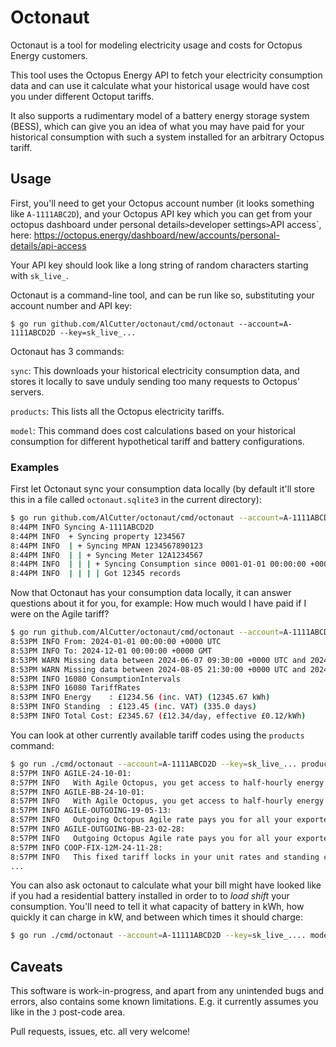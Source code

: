 # Octonaut

Octonaut is a tool for modeling electricity usage and costs for Octopus Energy customers.

This tool uses the Octopus Energy API to fetch your electricity consumption data and can use it calculate what your historical usage would have cost you under different Octoput tariffs.

It also supports a rudimentary model of a battery energy storage system (BESS), which can give you an idea of what you may have paid for your historical consumption with such a system installed for an arbitrary Octopus tariff.

## Usage

First, you'll need to get your Octopus account number (it looks something like `A-1111ABC2D`), and your Octopus API key which you can get from your octopus dashboard under personal details` > `developer settings` > `API access`, here: https://octopus.energy/dashboard/new/accounts/personal-details/api-access

Your API key should look like a long string of random characters starting with `sk_live_`.

Octonaut is a command-line tool, and can be run like so, substituting your account number and API key:

```
$ go run github.com/AlCutter/octonaut/cmd/octonaut --account=A-1111ABCD2D --key=sk_live_...
```

Octonaut has 3 commands:

`sync`: This downloads your historical electricity consumption data, and stores it locally to save unduly sending too many requests to Octopus' servers.

`products`: This lists all the Octopus electricity tariffs.

`model`: This command does cost calculations based on your historical consumption for different hypothetical tariff and battery configurations.

### Examples

First let Octonaut sync your consumption data locally (by default it'll store this in a file called `octonaut.sqlite3` in the current directory):

```bash
$ go run github.com/AlCutter/octonaut/cmd/octonaut --account=A-1111ABCD2D --key=sk_live_... sync
8:44PM INFO Syncing A-1111ABCD2D
8:44PM INFO  + Syncing property 1234567
8:44PM INFO  | + Syncing MPAN 1234567890123
8:44PM INFO  | | + Syncing Meter 12A1234567
8:44PM INFO  | | | + Syncing Consumption since 0001-01-01 00:00:00 +0000 UTC
8:44PM INFO  | | | | Got 12345 records
```

Now that Octonaut has your consumption data locally, it can answer questions about it for you, for example: How much would I have paid if I were on the Agile tariff?

```bash
$ go run github.com/AlCutter/octonaut/cmd/octonaut --account=A-1111ABCD2D --key=sk_live_... model --from=2024-01-01 --tariff=AGILE-23-12-06
8:53PM INFO From: 2024-01-01 00:00:00 +0000 UTC
8:53PM INFO To: 2024-12-01 00:00:00 +0000 GMT
8:53PM WARN Missing data between 2024-06-07 09:30:00 +0000 UTC and 2024-06-07 12:30:00 +0000 UTC, inserting zero usage intervals
8:53PM WARN Missing data between 2024-08-05 21:30:00 +0000 UTC and 2024-08-06 13:30:00 +0000 UTC, inserting zero usage intervals
8:53PM INFO 16080 ConsumptionIntervals
8:53PM INFO 16080 TariffRates
8:53PM INFO Energy    : £1234.56 (inc. VAT) (12345.67 kWh)
8:53PM INFO Standing  : £123.45 (inc. VAT) (335.0 days)
8:53PM INFO Total Cost: £2345.67 (£12.34/day, effective £0.12/kWh)
```

You can look at other currently available tariff codes using the `products` command:

```bash
$ go run ./cmd/octonaut --account=A-1111ABCD2D --key=sk_live_... products
8:57PM INFO AGILE-24-10-01:
8:57PM INFO   With Agile Octopus, you get access to half-hourly energy prices, tied to wholesale prices and updated daily.  The unit rate is capped at 100p/kWh (including VAT).
8:57PM INFO AGILE-BB-24-10-01:
8:57PM INFO   With Agile Octopus, you get access to half-hourly energy prices, tied to wholesale prices and updated daily.  The unit rate is capped at 100p/kWh (including VAT).
8:57PM INFO AGILE-OUTGOING-19-05-13:
8:57PM INFO   Outgoing Octopus Agile rate pays you for all your exported energy based on the day-ahead wholesale rate.
8:57PM INFO AGILE-OUTGOING-BB-23-02-28:
8:57PM INFO   Outgoing Octopus Agile rate pays you for all your exported energy based on the day-ahead wholesale rate.
8:57PM INFO COOP-FIX-12M-24-11-28:
8:57PM INFO   This fixed tariff locks in your unit rates and standing charges for 12 months with no exit fees.
...
```

You can also ask octonaut to calculate what your bill might have looked like if you had a residential battery installed in order to to _load shift_ your consumption.
You'll need to tell it what capacity of battery in kWh, how quickly it can charge in kW, and between which times it should charge:

```bash
$ go run ./cmd/octonaut --account=A-11111ABCD2D --key=sk_live_.... model --from=2024-01-01 --tariff=GO-VAR-22-10-14 --battery_capacity=40 --battery_rate=10 --battery_charge="23.5-4.5"
```

## Caveats

This software is work-in-progress, and apart from any unintended bugs and errors, also contains some known limitations. E.g. it currently assumes you like in the `J` post-code area.

Pull requests, issues, etc. all very welcome!

